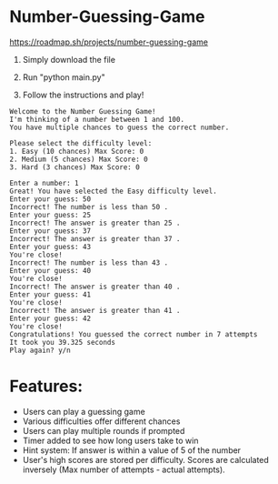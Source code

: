 # Number-Guessing-Game

https://roadmap.sh/projects/number-guessing-game

1. Simply download the file

2. Run "python main.py"

3. Follow the instructions and play!

```
Welcome to the Number Guessing Game!
I'm thinking of a number between 1 and 100.
You have multiple chances to guess the correct number.

Please select the difficulty level:
1. Easy (10 chances) Max Score: 0
2. Medium (5 chances) Max Score: 0
3. Hard (3 chances) Max Score: 0 

Enter a number: 1
Great! You have selected the Easy difficulty level.
Enter your guess: 50
Incorrect! The number is less than 50 .
Enter your guess: 25
Incorrect! The answer is greater than 25 .
Enter your guess: 37
Incorrect! The answer is greater than 37 .
Enter your guess: 43
You're close!
Incorrect! The number is less than 43 .
Enter your guess: 40
You're close!
Incorrect! The answer is greater than 40 .
Enter your guess: 41
You're close!
Incorrect! The answer is greater than 41 .
Enter your guess: 42
You're close!
Congratulations! You guessed the correct number in 7 attempts
It took you 39.325 seconds
Play again? y/n 
```

# Features:
- Users can play a guessing game
- Various difficulties offer different chances
- Users can play multiple rounds if prompted
- Timer added to see how long users take to win
- Hint system: If answer is within a value of 5 of the number
- User's high scores are stored per difficulty. Scores are calculated inversely (Max number of attempts - actual attempts).